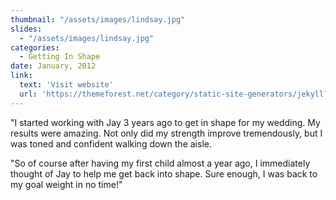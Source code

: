 ```yaml
---
thumbnail: "/assets/images/lindsay.jpg"
slides:
  - "/assets/images/lindsay.jpg"
categories:
  - Getting In Shape
date: January, 2012
link:
  text: 'Visit website'
  url: 'https://themeforest.net/category/static-site-generators/jekyll?ref=honryou'
---
```


"I started working with Jay 3 years ago to get in shape for my wedding. My results were amazing. Not only did my strength improve tremendously, but I was toned and confident walking down the aisle.

"So of course after having my first child almost a year ago, I immediately thought of Jay to help me get back into shape. Sure enough, I was back to my goal weight in no time!"